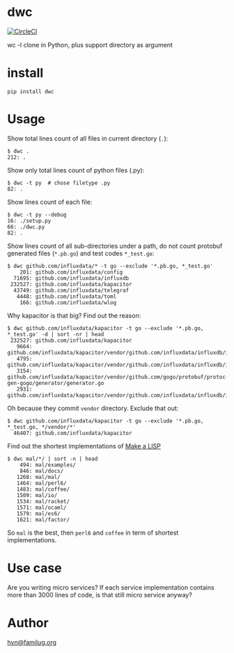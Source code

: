 # dwc
[![CircleCI](https://circleci.com/gh/hvnsweeting/dwc.svg?style=svg)](https://circleci.com/gh/hvnsweeting/dwc)

wc -l clone in Python, plus support directory as argument

# install

```
pip install dwc
```

# Usage

Show total lines count of all files in current directory (``.``):

```
$ dwc .
212: .
```

Show only total lines count of python files (.py):

```
$ dwc -t py  # chose filetype .py
82: .
```

Show lines count of each file:

```
$ dwc -t py --debug
16: ./setup.py
66: ./dwc.py
82: .
```

Show lines count of all sub-directories under a path, do not count protobuf
generated files (``*.pb.go``) and test codes ``*_test.go``:

```
$ dwc github.com/influxdata/* -t go --exclude '*.pb.go, *_test.go'
    201: github.com/influxdata/config
  71695: github.com/influxdata/influxdb
 232527: github.com/influxdata/kapacitor
  43749: github.com/influxdata/telegraf
   4448: github.com/influxdata/toml
    166: github.com/influxdata/wlog
```

Why kapacitor is that big? Find out the reason:

```
$ dwc github.com/influxdata/kapacitor -t go --exclude '*.pb.go, *_test.go' -d | sort -nr | head
 232527: github.com/influxdata/kapacitor
   9664: github.com/influxdata/kapacitor/vendor/github.com/influxdata/influxdb/influxql/iterator.gen.go
   4795: github.com/influxdata/kapacitor/vendor/github.com/influxdata/influxdb/influxql/ast.go
   3154: github.com/influxdata/kapacitor/vendor/github.com/gogo/protobuf/protoc-gen-gogo/generator/generator.go
   2931: github.com/influxdata/kapacitor/vendor/github.com/influxdata/influxdb/influxql/parser.go
```

Oh because they commit ``vendor`` directory. Exclude that out:

```
$ dwc github.com/influxdata/kapacitor -t go --exclude '*.pb.go, *_test.go, */vendor/*'
  46407: github.com/influxdata/kapacitor
```

Find out the shortest implementations of [Make a LISP](https://github.com/kanaka/mal)

```
$ dwc mal/*/ | sort -n | head
    494: mal/examples/
    846: mal/docs/
   1268: mal/mal/
   1464: mal/perl6/
   1483: mal/coffee/
   1509: mal/io/
   1534: mal/racket/
   1571: mal/ocaml/
   1579: mal/es6/
   1621: mal/factor/
```

So `mal` is the best, then `perl6` and `coffee` in term of shortest
implementations.

# Use case
Are you writing micro services?  If each service implementation contains more
than 3000 lines of code, is that still micro service anyway?

# Author

hvn@familug.org
